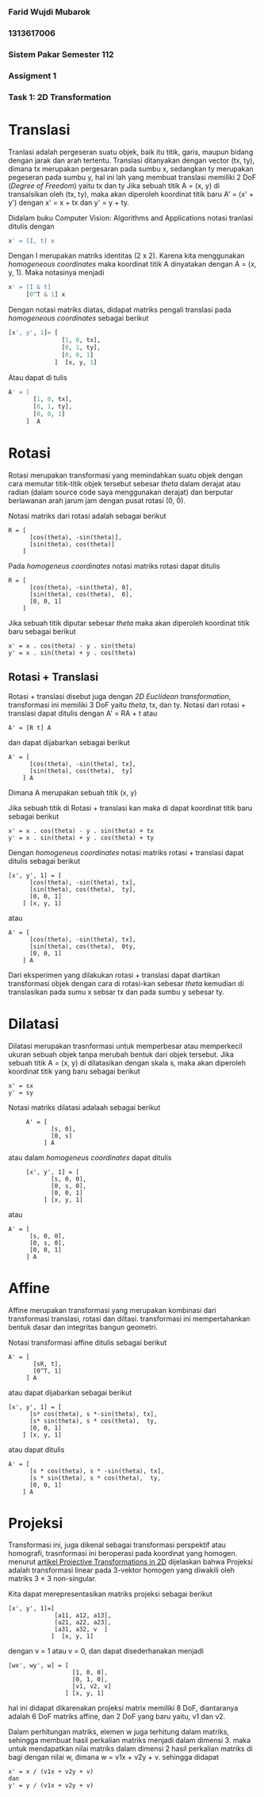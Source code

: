 ### Farid Wujdi Mubarok
### 1313617006
### Sistem Pakar Semester 112
### Assigment 1
### Task 1: 2D Transformation

# Translasi

Tranlasi adalah pergeseran suatu objek, baik itu titik, garis, maupun bidang dengan jarak dan arah tertentu. Translasi ditanyakan dengan vector (tx, ty), dimana tx merupakan pergesaran pada sumbu x, sedangkan ty merupakan pegeseran pada sumbu y, hal ini lah yang membuat translasi memiliki 2 DoF (*Degree of Freedom*) yaitu tx dan ty
Jika sebuah titik A = (x, y) di transalsikan oleh (tx, ty), maka akan diperoleh koordinat titik baru A' = (x' + y') dengan x' = x + tx dan y' = y + ty.

Didalam buku Computer Vision: Algorithms and Applications notasi tranlasi ditulis dengan 
```python
x' = [I, t] x
```

Dengan I merupakan matriks identitas (2 x 2). Karena kita menggunakan *homogeneous coordinates* maka koordinat titik A dinyatakan dengan A = (x, y, 1). Maka notasinya menjadi 

```python
x' = [I & t]
     [0^T & 1] x
```

Dengan notasi matriks diatas, didapat matriks pengali translasi pada *homogeneous coordinates* sebagai berikut
```python
[x', y', 1]= [
               [1, 0, tx],
               [0, 1, ty],
               [0, 0, 1]
             ]  [x, y, 1]

```

Atau dapat di tulis
```python
A' = [
       [1, 0, tx],
       [0, 1, ty],
       [0, 0, 1]
     ]  A

```

# Rotasi
Rotasi merupakan transformasi yang memindahkan suatu objek dengan cara memutar titik-titik objek tersebut sebesar *theta* dalam derajat atau radian (dalam source code saya menggunakan derajat) dan berputar berlawanan arah jarum jam dengan pusat rotasi (0, 0).

Notasi matriks dari rotasi adalah sebagai berikut
```code
R = [
      [cos(theta), -sin(theta)],
      [sin(theta), cos(theta)]
    ]
```

Pada *homogeneus coordinates* notasi matriks rotasi dapat ditulis
```code
R = [
      [cos(theta), -sin(theta), 0],
      [sin(theta), cos(theta),  0],
      [0, 0, 1]
    ]
```

Jika sebuah titik diputar sebesar *theta* maka akan diperoleh koordinat titik baru sebagai berikut
```code
x' = x . cos(theta) - y . sin(theta)
y' = x . sin(theta) + y . cos(theta)
```

## Rotasi + Translasi
Rotasi + translasi disebut juga dengan *2D Euclidean transformation*, transformasi ini memiliki 3 DoF yaitu *theta*, tx, dan ty. Notasi dari rotasi + translasi dapat ditulis dengan  A' = RA + t atau
```code
A' = [R t] A
```
dan dapat dijabarkan sebagai berikut
```code
A' = [
      [cos(theta), -sin(theta), tx],
      [sin(theta), cos(theta),  ty]
    ] A
```
Dimana A merupakan sebuah titik (x, y)

Jika sebuah titik di Rotasi + translasi kan maka di dapat koordinat titik baru sebagai berikut
```code
x' = x . cos(theta) - y . sin(theta) + tx
y' = x . sin(theta) + y . cos(theta) + ty
```

Dengan *homogeneus coordinates* notasi matriks rotasi + translasi dapat ditulis sebagai berikut
```code
[x', y', 1] = [
      [cos(theta), -sin(theta), tx],
      [sin(theta), cos(theta),  ty],
      [0, 0, 1]
    ] [x, y, 1]
```
atau
```code
A' = [
      [cos(theta), -sin(theta), tx],
      [sin(theta), cos(theta),  0ty,
      [0, 0, 1]
    ] A
```

Dari eksperimen yang dilakukan rotasi + translasi dapat diartikan transformasi objek dengan cara di rotasi-kan sebesar *theta* kemudian di translasikan pada sumu x sebsar tx dan pada sumbu y sebesar ty.

# Dilatasi
Dilatasi merupakan trasnformasi untuk memperbesar atau memperkecil ukuran sebuah objek tanpa merubah bentuk dari objek tersebut.
Jika sebuah titik A = (x, y) di dilatasikan dengan skala s, maka akan diperoleh koordinat titik yang baru sebagai berikut
```code
x' = sx
y' = sy
```

Notasi matriks dilatasi adalaah sebagai berikut
```code
     A' = [
            [s, 0],
            [0, s]
          ] A
```

atau dalam *homogeneus coordinates* dapat ditulis
```code
     [x', y', 1] = [
            [s, 0, 0],
            [0, s, 0],
            [0, 0, 1]
          ] [x, y, 1]
```
atau
```code
A' = [
      [s, 0, 0],
      [0, s, 0],
      [0, 0, 1]
     ] A
```

# Affine
Affine merupakan transformasi yang merupakan kombinasi dari transformasi translasi, rotasi dan diltasi. transformasi ini mempertahankan bentuk dasar dan integritas bangun geometri. 

Notasi transformasi affine ditulis sebagai berikut
```code
A' = [
       [sR, t],
       [0^T, 1]
     ] A
```
atau dapat dijabarkan sebagai berikut
```code
[x', y', 1] = [
      [s* cos(theta), s *-sin(theta), tx],
      [s* sin(theta), s * cos(theta),  ty,
      [0, 0, 1]
    ] [x, y, 1]
```
atau dapat ditulis
```code
A' = [
      [s * cos(theta), s * -sin(theta), tx],
      [s * sin(theta), s * cos(theta),  ty,
      [0, 0, 1]
    ] A
```

# Projeksi
Transformasi ini, juga dikenal sebagai transformasi perspektif atau homografi, trasnformasi ini beroperasi pada koordinat yang homogen.
menurut [artikel Projective Transformations in 2D](https://mc.ai/part-ii-projective-transformations-in-2d/) dijelaskan bahwa Projeksi adalah transformasi linear pada 3-vektor homogen yang diwakili oleh matriks 3 × 3 non-singular.

Kita dapat merepresentasikan matriks projeksi sebagai berikut
```code
[x', y', 1]=[
             [a11, a12, a13],
             [a21, a22, a23],
             [a31, a32, v  ]
            ]  [x, y, 1]
```
dengan v = 1 atau v = 0, dan dapat disederhanakan menjadi 
```code
[wx', wy', w] = [
                  [1, 0, 0],
                  [0, 1, 0],
                  [v1, v2, v]
                ] [x, y, 1]
```
hal ini didapat dikarenakan projeksi matrix memiliki 8 DoF, diantaranya adalah 6 DoF matriks affine, dan 2 DoF yang baru yaitu, v1 dan v2.

Dalam perhitungan matriks, elemen w juga terhitung dalam matriks, sehingga membuat hasil perkalian matriks menjadi dalam dimensi 3.
maka untuk mendapatkan nilai matriks dalam dimensi 2 hasil perkalian matriks di bagi dengan nilai w, dimana w = v1x + v2y + v. sehingga didapat
```code
x' = x / (v1x + v2y + v)
dan
y' = y / (v1x + v2y + v)
```


